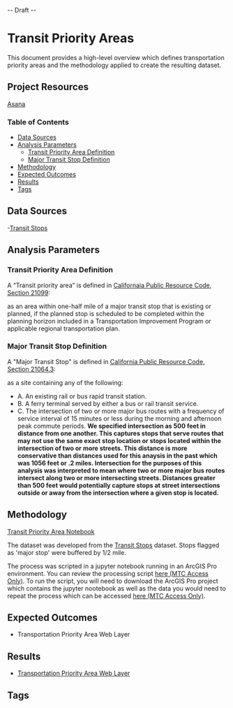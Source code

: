 -- Draft --

# Transit Priority Areas

This document provides a high-level overview which defines transportation priority areas and the methodology applied to create the resulting dataset. 

## Project Resources

[Asana](https://app.asana.com/0/229355710745434/1195212354291165)

### Table of Contents

- [Data Sources](#data-sources)
- [Analysis Parameters](#analysis-parameters)
	- [Transit Priority Area Definition](#transit-priority-area-definition)
	- [Major Transit Stop Definition](#major-transit-stop-definition)
- [Methodology](#methodology)
- [Expected Outcomes](#expected-outcomes)
- [Results](#results)
- [Tags](#tags)

## Data Sources

-[Transit Stops](https://github.com/BayAreaMetro/DataServices/blob/master/Project-Documentation/mdm/transportation-mdm/transit/transit-stops.md)

## Analysis Parameters

### Transit Priority Area Definition

A “Transit priority area” is defined in [Californaia Public Resource Code, Section 21099](https://leginfo.legislature.ca.gov/faces/codes_displaySection.xhtml?lawCode=PRC&sectionNum=21099.&highlight=true&keyword=transit%20priority%20area+major%20transit):

as an area within one-half mile of a major transit stop that is existing or planned, if the planned stop is scheduled to be completed within the planning horizon included in a Transportation Improvement Program or applicable regional transportation plan.

### Major Transit Stop Definition

A "Major Transit Stop" is defined in [California Public Resource Code, Section 21064.3](https://leginfo.legislature.ca.gov/faces/codes_displaySection.xhtml?lawCode=PRC&sectionNum=21064.3.&highlight=true&keyword=%22major%20transit%20stop%22): 

as a site containing any of the following:

- A. An existing rail or bus rapid transit station.
- B. A ferry terminal served by either a bus or rail transit service.
- C. The intersection of two or more major bus routes with a frequency of service interval of 15 minutes or less during the morning and afternoon peak commute periods. **We specified intersection as 500 feet in distance from one another. This captures stops that serve routes that may not use the same exact stop location or stops located within the intersection of two or more streets. This distance is more conservative than distances used for this anaysis in the past which was 1056 feet or .2 miles. Intersection for the purposes of this analysis was interpreted to mean where two or more major bus routes intersect along two or more intersecting streets. Distances greater than 500 feet would potentially capture stops at street intersections outside or away from the intersection where a given stop is located.** 

## Methodology

[Transit Priority Area Notebook](https://github.com/BayAreaMetro/BASIS-Data-Processing/blob/master/policy/regional-policies/transit_priority_area_processing_01_2021.ipynb)

The dataset was developed from the [Transit Stops](https://github.com/BayAreaMetro/DataServices/blob/master/Project-Documentation/mdm/transportation-mdm/transit/transit-stops.md) dataset. Stops flagged as 'major stop' were buffered by 1/2 mile.  

The process was scripted in a jupyter notebook running in an ArcGIS Pro environment. You can review the processing script [here (MTC Access Only)](https://github.com/BayAreaMetro/BASIS-Data-Processing/blob/master/policy/regional-policies/transit_priority_area_processing_01_2021.ipynb). To run the script, you will need to download the ArcGIS Pro project which contains the jupyter nootebook as well as the data you would need to repeat the process which can be accessed [here (MTC Access Only)](https://mtcdrive.box.com/s/q62u4wfayj347b9xhosvsccyfvdo43ey).

## Expected Outcomes

- Transportation Priority Area Web Layer

## Results

- [Transportation Priority Area Web Layer](https://arcgis.ad.mtc.ca.gov/portal/home/item.html?id=d7945556230c43bb95de899e487ff602)

## Tags
